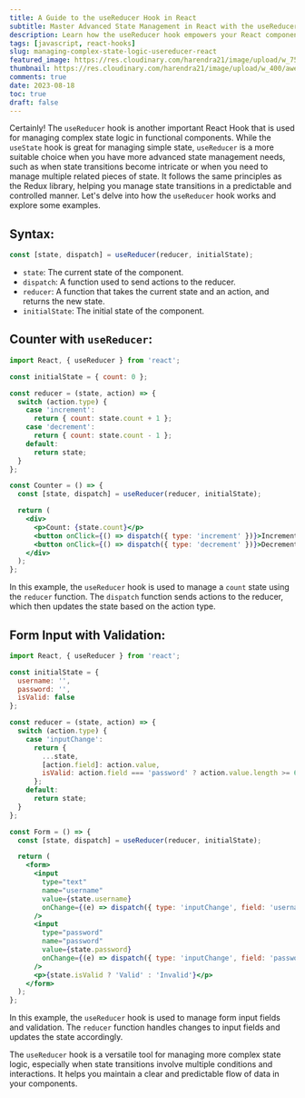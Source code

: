 ```yaml
---
title: A Guide to the useReducer Hook in React
subtitle: Master Advanced State Management in React with the useReducer Hook
description: Learn how the useReducer hook empowers your React components with advanced state management. Simplify complex logic and achieve predictable state transitions.
tags: [javascript, react-hooks]
slug: managing-complex-state-logic-usereducer-react
featured_image: https://res.cloudinary.com/harendra21/image/upload/w_750/awesome-blog/awesome-javascript/React_Hooks_useReducer_hgx9vq.png
thumbnail: https://res.cloudinary.com/harendra21/image/upload/w_400/awesome-blog/awesome-javascript/React_Hooks_useReducer_hgx9vq.png
comments: true
date: 2023-08-18
toc: true
draft: false
---
```


Certainly! The `useReducer` hook is another important React Hook that is used for managing complex state logic in functional components. While the `useState` hook is great for managing simple state, `useReducer` is a more suitable choice when you have more advanced state management needs, such as when state transitions become intricate or when you need to manage multiple related pieces of state. It follows the same principles as the Redux library, helping you manage state transitions in a predictable and controlled manner. Let's delve into how the `useReducer` hook works and explore some examples.

## Syntax:
```jsx
const [state, dispatch] = useReducer(reducer, initialState);
```

- `state`: The current state of the component.
- `dispatch`: A function used to send actions to the reducer.
- `reducer`: A function that takes the current state and an action, and returns the new state.
- `initialState`: The initial state of the component.

## Counter with `useReducer`:

```jsx
import React, { useReducer } from 'react';

const initialState = { count: 0 };

const reducer = (state, action) => {
  switch (action.type) {
    case 'increment':
      return { count: state.count + 1 };
    case 'decrement':
      return { count: state.count - 1 };
    default:
      return state;
  }
};

const Counter = () => {
  const [state, dispatch] = useReducer(reducer, initialState);

  return (
    <div>
      <p>Count: {state.count}</p>
      <button onClick={() => dispatch({ type: 'increment' })}>Increment</button>
      <button onClick={() => dispatch({ type: 'decrement' })}>Decrement</button>
    </div>
  );
};
```

In this example, the `useReducer` hook is used to manage a `count` state using the `reducer` function. The `dispatch` function sends actions to the reducer, which then updates the state based on the action type.

## Form Input with Validation:

```jsx
import React, { useReducer } from 'react';

const initialState = {
  username: '',
  password: '',
  isValid: false
};

const reducer = (state, action) => {
  switch (action.type) {
    case 'inputChange':
      return {
        ...state,
        [action.field]: action.value,
        isValid: action.field === 'password' ? action.value.length >= 6 : state.isValid
      };
    default:
      return state;
  }
};

const Form = () => {
  const [state, dispatch] = useReducer(reducer, initialState);

  return (
    <form>
      <input
        type="text"
        name="username"
        value={state.username}
        onChange={(e) => dispatch({ type: 'inputChange', field: 'username', value: e.target.value })}
      />
      <input
        type="password"
        name="password"
        value={state.password}
        onChange={(e) => dispatch({ type: 'inputChange', field: 'password', value: e.target.value })}
      />
      <p>{state.isValid ? 'Valid' : 'Invalid'}</p>
    </form>
  );
};
```

In this example, the `useReducer` hook is used to manage form input fields and validation. The `reducer` function handles changes to input fields and updates the state accordingly.

The `useReducer` hook is a versatile tool for managing more complex state logic, especially when state transitions involve multiple conditions and interactions. It helps you maintain a clear and predictable flow of data in your components.